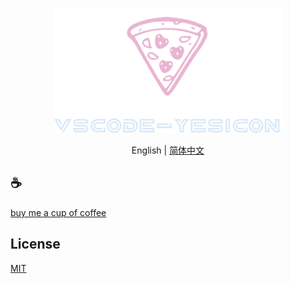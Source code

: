 <p align="center">
<img height="200" src="./assets/kv.png" alt="to unocss">
</p>
<p align="center"> English | <a href="./README_zh.md">简体中文</a></p>

## :coffee:

[buy me a cup of coffee](https://github.com/Simon-He95/sponsor)

## License

[MIT](./license)
